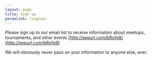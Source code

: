 ```yaml
---
layout: page
title: Sign up
permalink: /signup/
---
```


Please sign up to our email list to receive information about meetups, tournaments, and other events [http://eepurl.com/bRofg9](http://eepurl.com/bRofg9)

We will obviously never pass on your information to anyone else, ever.
